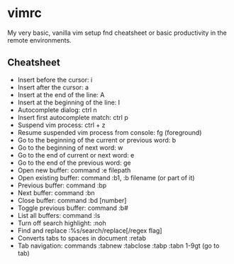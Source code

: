 # vimrc
My very basic, vanilla vim setup fnd cheatsheet or basic productivity in the remote environments.

## Cheatsheet
* Insert before the cursor: i
* Insert after the cursor: a
* Insert at the end of the line: A
* Insert at the beginning of the line: I
* Autocomplete dialog: ctrl n
* Insert first autocomplete match: ctrl p
* Suspend vim process: ctrl + z
* Resume suspended vim process from console: fg (foreground)
* Go to the beginning of the current or previous word: b
* Go to the beginning of next word: w
* Go to the end of current or next word: e
* Go to the end of the previous word: ge
* Open new buffer: command :e filepath
* Open existing buffer: command :b1, :b filename (or part of it)
* Previous buffer: command :bp
* Next buffer: command :bn
* Close buffer: command :bd [number]
* Toggle previous buffer: command :b#
* List all buffers: command :ls
* Turn off search highlight: :noh
* Find and replace :%s/search/replace[/regex flag]
* Converts tabs to spaces in document :retab
* Tab navigation: commands :tabnew :tabclose :tabp :tabn  1-9gt (go to tab)
